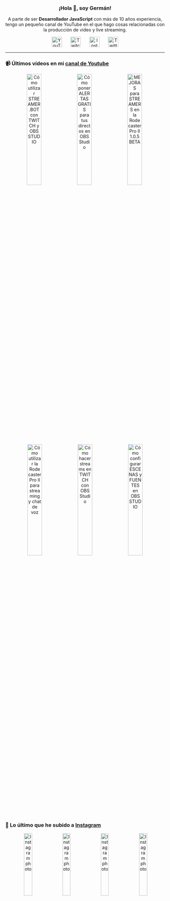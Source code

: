 <p align="center" width="300">
  <h3 align="center">¡Hola 👋, soy Germán!</h3>
</p>

<p align="center">A parte de ser <strong>Desarrollador JavaScript</strong> con más de 10 años experiencia, tengo un pequeño canal de YouTube en el que hago cosas relacionadas con la producción de video y live streaming.</p>

<p align="center">
  <a href="https://youtube.com/@germix" target="blank"><img src="https://cdn.simpleicons.org/youtube/FF0000" alt="YouTube" title="YouTube" width="32px" /></a>
  &#8287;&#8287;&#8287;&#8287;&#8287;
  <a href="https://twitch.tv/germix_tv" target="blank"><img src="https://cdn.simpleicons.org/twitch/9146FF" alt="Twitch" title="Twitch" width="32px" /></a>
  &#8287;&#8287;&#8287;&#8287;&#8287;
  <a href="https://instagram.com/germix_tv" target="blank"><img src="https://cdn.simpleicons.org/instagram/E4405F" alt="Instagram" title="Instagram" width="32px" /></a>
  &#8287;&#8287;&#8287;&#8287;&#8287;
  <a href="https://twitter.com/germix_tv" target="blank"><img src="https://cdn.simpleicons.org/twitter/1DA1F2" alt="Twitter" title="Twitter" width="32px" />
  </a>
</p>

<hr />

<p align="center">
  <h3>📹 Últimos vídeos en mi <a href="https://youtube.com/@germix?sub_confirmation=1" target="blank">canal de Youtube</a></h3>
</p>
<p align="center">&#8287;<a href="https://youtu.be/2AilFoiYnlc" target="blank"><img width="30%" src="https://img.youtube.com/vi/2AilFoiYnlc/mqdefault.jpg" alt="Cómo utilizar STREAMER.BOT con TWITCH y OBS STUDIO" title="Cómo utilizar STREAMER.BOT con TWITCH y OBS STUDIO" /></a>  &#8287;<a href="https://youtu.be/3EUPLZjGjkY" target="blank"><img width="30%" src="https://img.youtube.com/vi/3EUPLZjGjkY/mqdefault.jpg" alt="Cómo poner ALERTAS GRATIS para tus directos en OBS Studio" title="Cómo poner ALERTAS GRATIS para tus directos en OBS Studio" /></a>  &#8287;<a href="https://youtu.be/3mLzME7gODA" target="blank"><img width="30%" src="https://img.youtube.com/vi/3mLzME7gODA/mqdefault.jpg" alt="MEJORAS para STREAMERS en la Rodecaster Pro II 1.0.5 BETA" title="MEJORAS para STREAMERS en la Rodecaster Pro II 1.0.5 BETA" /></a>  &#8287;<a href="https://youtu.be/8784wBhHpVo" target="blank"><img width="30%" src="https://img.youtube.com/vi/8784wBhHpVo/mqdefault.jpg" alt="Cómo utilizar la Rodecaster Pro II para streaming y chat de voz" title="Cómo utilizar la Rodecaster Pro II para streaming y chat de voz" /></a>  &#8287;<a href="https://youtu.be/L-Fe5wee3uM" target="blank"><img width="30%" src="https://img.youtube.com/vi/L-Fe5wee3uM/mqdefault.jpg" alt="Cómo hacer streams en TWITCH con OBS Studio" title="Cómo hacer streams en TWITCH con OBS Studio" /></a>  &#8287;<a href="https://youtu.be/TjLFIa8oTSs" target="blank"><img width="30%" src="https://img.youtube.com/vi/TjLFIa8oTSs/mqdefault.jpg" alt="Cómo configurar ESCENAS y FUENTES en OBS STUDIO" title="Cómo configurar ESCENAS y FUENTES en OBS STUDIO" /></a></p>

<p align="center">
  <h3>📸 Lo último que he subido a <a href="https://instagram.com/germix_tv" target="blank">Instagram</a></h3>
</p>
<p align="center">&#8287;<a href='https://instagram.com/p/Cyep5CuxgMj' target='_blank'><img width='22.5%' src='https://scontent-mia3-2.cdninstagram.com/v/t51.2885-15/392738410_802497294962561_7766657189876091734_n.jpg?stp=dst-jpg_e15_fr_p1080x1080&_nc_ht=scontent-mia3-2.cdninstagram.com&_nc_cat=105&_nc_ohc=LVEdSZ-AWWEAX-AlG1k&edm=APU89FABAAAA&ccb=7-5&oh=00_AfDtMTAXH8CHU9ChaJvWxKcc3aYk_QtTaFw8XBiDUo90FQ&oe=6546758F&_nc_sid=bc0c2c' alt='Instagram photo' /></a>  &#8287;<a href='https://instagram.com/p/CyUOrf5R5M1' target='_blank'><img width='22.5%' src='https://scontent-mia3-1.cdninstagram.com/v/t51.2885-15/391132186_862394615403356_4456715945864593015_n.jpg?stp=dst-jpg_e15_fr_p1080x1080&_nc_ht=scontent-mia3-1.cdninstagram.com&_nc_cat=108&_nc_ohc=2IhMGB2Sld8AX_x_DMD&edm=APU89FABAAAA&ccb=7-5&oh=00_AfDaGemzb11WABm2zemx9hjVhGj8Z-P_E-AkscC-rh_oLg&oe=654642CD&_nc_sid=bc0c2c' alt='Instagram photo' /></a>  &#8287;<a href='https://instagram.com/p/CyTfNOUxDv_' target='_blank'><img width='22.5%' src='https://scontent-mia3-2.cdninstagram.com/v/t51.2885-15/387719271_334399562445173_5871861751405127672_n.jpg?stp=dst-jpg_e15_fr_p1080x1080&_nc_ht=scontent-mia3-2.cdninstagram.com&_nc_cat=105&_nc_ohc=W_gTRgeicQ0AX8vRgEl&edm=APU89FABAAAA&ccb=7-5&oh=00_AfBTw9ei19gx_V67zN3-n5wrRAJPoUTDg-VJAzYfJUfEoQ&oe=654606DF&_nc_sid=bc0c2c' alt='Instagram photo' /></a>  &#8287;<a href='https://instagram.com/p/CyJ0ocWNdkD' target='_blank'><img width='22.5%' src='https://scontent-mia3-2.cdninstagram.com/v/t51.2885-15/386845509_335173749039197_8557299097516895657_n.jpg?stp=dst-jpg_e15_fr_p1080x1080&_nc_ht=scontent-mia3-2.cdninstagram.com&_nc_cat=105&_nc_ohc=bEkpHBMMSb4AX8DjVl3&edm=APU89FABAAAA&ccb=7-5&oh=00_AfB4WZnPaDz1Yg1hDQAXLFVhbJNHf42zuN_I54U0VTbqLQ&oe=65464945&_nc_sid=bc0c2c' alt='Instagram photo' /></a></p>